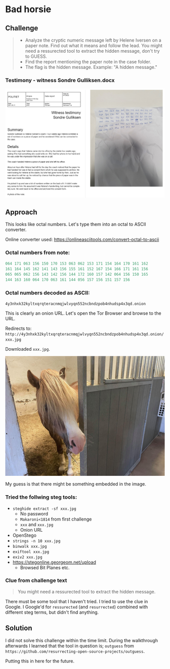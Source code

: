 # Bad horsie

## Challenge

> - Analyze the cryptic numeric message left by Helene Iversen on a paper note. Find out what it means and follow the lead. You might need a ressurected tool to extract the hidden message, don't try to GUESS.
> - Find the report mentioning the paper note in the case folder.
> - The flag is the hidden message.
>   Example: "A hidden message."


### Testimony - witness  Sondre Gulliksen.docx

![](note.png "")

## Approach

This looks like octal numbers. Let's type them into an octal to ASCII converter.

Online converter used: https://onlineasciitools.com/convert-octal-to-ascii

### Octal numbers from note:
```c
064 171 063 156 150 170 153 063 062 153 171 154 164 170 161 162
161 164 145 162 141 143 156 155 161 152 167 154 166 171 161 156
065 065 062 156 143 142 156 144 172 160 157 142 064 156 150 165
144 163 160 064 170 063 161 144 056 157 156 151 157 156
```

### Octal numbers decoded as ASCII:
```
4y3nhxk32kyltxqrqteracnmqjwlvyqn552ncbndzpob4nhudsp4x3qd.onion
```

This is clearly an onion URL. Let's open the Tor Browser and browse to the URL.

Redirects to: `http://4y3nhxk32kyltxqrqteracnmqjwlvyqn552ncbndzpob4nhudsp4x3qd.onion/xxx.jpg`

Downloaded `xxx.jpg`.

![](xxx.jpg "")

My guess is that there might be something embedded in the image.

### Tried the follwing steg tools:
- `steghide extract -sf xxx.jpg`
  - No password
  - `Makaroni<1814` from first challenge
  - `xxx` and `xxx.jpg`
  - Onion URL
- OpenStego
- `strings -n 10 xxx.jpg`
- `binwalk xxx.jpg`
- `exiftool xxx.jpg`
- `exiv2 xxx.jpg`
- https://stegonline.georgeom.net/upload
  - Browsed Bit Planes etc.


### Clue from challenge text

> You might need a ressurected tool to extract the hidden message.

There must be some tool that I haven't tried. I tried to use the clue in Google. I Google'd for `ressurected` (and `resurrected`) combined with different steg terms, but didn't find anything.


## Solution

I did not solve this challenge within the time limit. During the walkthrough afterwards I learned that the tool in question is; `outguess` from `https://github.com/resurrecting-open-source-projects/outguess`.

Putting this in here for the future.